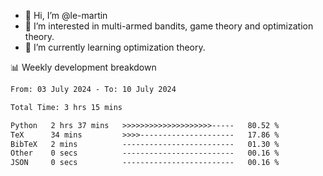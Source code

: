 - 👋 Hi, I’m @le-martin
- 👀 I’m interested in multi-armed bandits, game theory and optimization theory.
- 🌱 I’m currently learning optimization theory.
<!---- 💞️ I’m looking to collaborate on ...
- 📫 How to reach me ...-->

<!---
Tutorial for using WakaTime stats in GitHub profile: https://github.com/athul/waka-readme
-->

📊 Weekly development breakdown
<!--START_SECTION:waka-->

```txt
From: 03 July 2024 - To: 10 July 2024

Total Time: 3 hrs 15 mins

Python   2 hrs 37 mins   >>>>>>>>>>>>>>>>>>>>-----   80.52 %
TeX      34 mins         >>>>---------------------   17.86 %
BibTeX   2 mins          -------------------------   01.30 %
Other    0 secs          -------------------------   00.16 %
JSON     0 secs          -------------------------   00.16 %
```

<!--END_SECTION:waka-->

<!---
le-martin/le-martin is a ✨ special ✨ repository because its `README.md` (this file) appears on your GitHub profile.
You can click the Preview link to take a look at your changes.
--->
